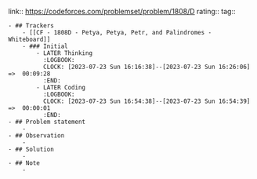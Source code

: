 link:: https://codeforces.com/problemset/problem/1808/D
rating::
tag::

	- ## Trackers
		- [[CF - 1808D - Petya, Petya, Petr, and Palindromes - Whiteboard]]
		- ### Initial
			- LATER Thinking
			  :LOGBOOK:
			  CLOCK: [2023-07-23 Sun 16:16:38]--[2023-07-23 Sun 16:26:06] =>  00:09:28
			  :END:
			- LATER Coding
			  :LOGBOOK:
			  CLOCK: [2023-07-23 Sun 16:54:38]--[2023-07-23 Sun 16:54:39] =>  00:00:01
			  :END:
	- ## Problem statement
		-
	- ## Observation
		-
	- ## Solution
		-
	- ## Note
		-